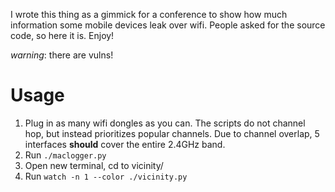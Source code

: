 I wrote this thing as a gimmick for a conference to show how much information some mobile devices leak over wifi.
People asked for the source code, so here it is. Enjoy!

*warning*: there are vulns!

Usage
=====

1. Plug in as many wifi dongles as you can. The scripts do not channel hop, but instead prioritizes popular channels. Due to channel overlap, 5 interfaces **should** cover the entire 2.4GHz band.
2. Run `./maclogger.py`
3. Open new terminal, cd to vicinity/
4. Run `watch -n 1 --color ./vicinity.py`

